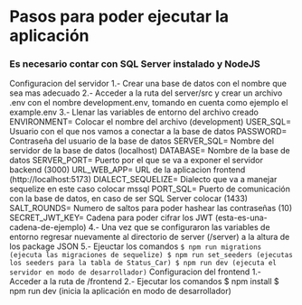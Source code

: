 # Pasos para poder ejecutar la aplicación 

### Es necesario contar con SQL Server instalado y NodeJS

Configuracion del servidor
    1.- Crear una base de datos con el nombre que sea mas adecuado
    2.- Acceder a la ruta del server/src y crear un archivo .env con el nombre development.env, tomando en cuenta como ejemplo el example.env
    3.- Llenar las variables de entorno del archivo creado  
          ENVIRONMENT= Colocar el nombre del archivo (development)
          USER_SQL= Usuario con el que nos vamos a conectar a la base de datos 
          PASSWORD= Contraseña del usuario de la base de datos
          SERVER_SQL= Nombre del servidor de la base de datos (localhost)
          DATABASE= Nombre de la base de datos
          SERVER_PORT= Puerto por el que se va a exponer el servidor backend (3000)
          URL_WEB_APP= URL de la aplicacion frontend (http://localhost:5173)
          DIALECT_SEQUELIZE= Dialecto que va a manejar sequelize en este caso colocar mssql
          PORT_SQL= Puerto de comunicación con la base de datos, en caso de ser SQL Server colocar (1433)
          SALT_ROUNDS= Numero de saltos para poder hashear las contraseñas (10)
          SECRET_JWT_KEY= Cadena para poder cifrar los JWT (esta-es-una-cadena-de-ejemplo)
    4.- Una vez que se configuraron las variables de entorno regresar nuevamente al directorio de server (/server) a la altura de los package JSON
    5.- Ejeuctar los comandos
    ```
        $ npm run migrations (ejecuta las migraciones de sequelize)
        $ npm run set_seeders (ejecutas los seeders para la tabla de Status_Car)
        $ npm run dev (ejecuta el servidor en modo de desarrollador)
    ```
Configuracion del frontend
    1.- Acceder a la ruta de /frontend
    2.- Ejecutar los comandos
          $ npm install
          $ npm run dev (inicia la aplicación en modo de desarrollador)

          

